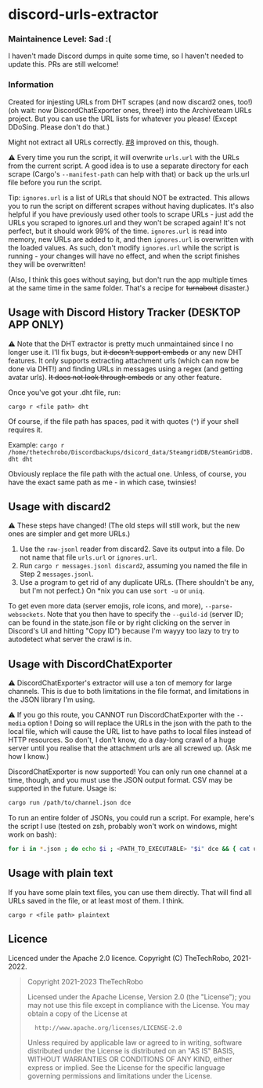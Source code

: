 # discord-urls-extractor

### Maintainence Level: Sad :(

I haven't made Discord dumps in quite some time, so I haven't needed to update this. PRs are still welcome!

### Information

Created for injesting URLs from DHT scrapes (and now discard2 ones, too!) (oh wait: now DiscordChatExporter ones, three!) into the Archiveteam URLs project. But you can use the URL lists for whatever you please! (Except DDoSing. Please don't do that.)

Might not extract all URLs correctly. [#8](https://github.com/TheTechRobo/discordhistorytracker-urls-extractor/pull/8) improved on this, though.

:warning: Every time you run the script, it will overwrite `urls.url` with the URLs from the current script. A good idea is to use a separate directory for each scrape (Cargo's `--manifest-path` can help with that) or back up the urls.url file before you run the script.

Tip: `ignores.url` is a list of URLs that should NOT be extracted. This allows you to run the script on different scrapes without having duplicates. It's also helpful if you have previously used other tools to scrape URLs - just add the URLs you scraped to ignores.url and they won't be scraped again! It's not perfect, but it should work 99% of the time. `ignores.url` is read into memory, new URLs are added to it, and then `ignores.url` is overwritten with the loaded values. As such, don't modify `ignores.url` while the script is running - your changes will have no effect, and when the script finishes they will be overwritten!

(Also, I think this goes without saying, but don't run the app multiple times at the same time in the same folder. That's a recipe for ~~turnabout~~ disaster.) <!-- fight me -->

## Usage with Discord History Tracker (DESKTOP APP ONLY)
:warning: Note that the DHT extractor is pretty much unmaintained since I no longer use it. I'll fix bugs, but ~~it doesn't support embeds~~ or any new DHT features. It only supports extracting attachment urls (which can now be done via DHT!) and finding URLs in messages using a regex (and getting avatar urls). ~~It does not look through embeds~~ or any other feature.

Once you've got your .dht file, run:

    cargo r <file path> dht

Of course, if the file path has spaces, pad it with quotes (`"`) if your shell requires it.

Example: `cargo r /home/thetechrobo/Discordbackups/dsicord_data/SteamgridDB/SteamGridDB.dht dht`

Obviously replace the file path with the actual one. Unless, of course, you have the exact same path as me - in which case, twinsies!

## Usage with discard2

:warning: These steps have changed! (The old steps will still work, but the new ones are simpler and get more URLs.)

1. Use the `raw-jsonl` reader from discard2. Save its output into a file. Do not name that file `urls.url` or `ignores.url`.
3. Run `cargo r messages.jsonl discard2`, assuming you named the file in Step 2 `messages.jsonl`.
4. Use a program to get rid of any duplicate URLs. (There shouldn't be any, but I'm not perfect.) On \*nix you can use `sort -u` or `uniq`.

To get even more data (server emojis, role icons, and more), `--parse-websockets`. Note that you then have to specify the `--guild-id` (server ID; can be found in the state.json file or by right clicking on the server in Discord's UI and hitting "Copy ID") because I'm wayyy too lazy to try to autodetect what server the crawl is in.

## Usage with DiscordChatExporter

:warning: DiscordChatExporter's extractor will use a ton of memory for large channels. This is due to both limitations in the file format, and limitations in the JSON library I'm using.

:warning: If you go this route, you CANNOT run DiscordChatExporter with the `--media` option ! Doing so will replace the URLs in the json with the path to the local file, which will cause the URL list to have paths to local files instead of HTTP resources. So don't, I don't know, do a day-long crawl of a huge server until you realise that the attachment urls are all screwed up. (Ask me how I know.)

DiscordChatExporter is now supported! You can only run one channel at a time, though, and you must use the JSON output format. CSV may be supported in the future. Usage is:

```bash
cargo run /path/to/channel.json dce
```

To run an entire folder of JSONs, you could run a script. For example, here's the script I use (tested on zsh, probably won't work on windows, might work on bash):

```zsh
for i in *.json ; do echo $i ; <PATH_TO_EXECUTABLE> "$i" dce && { cat urls.url >> urls.url_finished; rm urls.url; continue }; echo FAILED; break ; done
```

## Usage with plain text
If you have some plain text files, you can use them directly. That will find all URLs saved in the file, or at least most of them. I think.

    cargo r <file path> plaintext
    
## Licence

Licenced under the Apache 2.0 licence. Copyright (C) TheTechRobo, 2021-2022.

>   Copyright 2021-2023 TheTechRobo
>
>   Licensed under the Apache License, Version 2.0 (the "License");
>   you may not use this file except in compliance with the License.
>   You may obtain a copy of the License at
>
>       http://www.apache.org/licenses/LICENSE-2.0
>
>   Unless required by applicable law or agreed to in writing, software
>   distributed under the License is distributed on an "AS IS" BASIS,
>   WITHOUT WARRANTIES OR CONDITIONS OF ANY KIND, either express or implied.
>   See the License for the specific language governing permissions and
>   limitations under the License.
